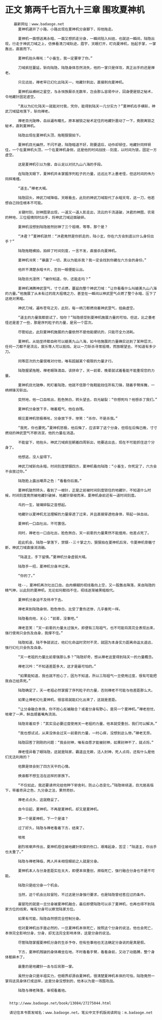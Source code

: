 # 正文 第两千七百九十三章 围攻夏神机
        最新网址：www.badaoge.net
          夏神机避开了小路，小路出现在夏神机分身脚下，将他拖走。
      
          夏神机一面想逃离永暗，一面又想抓走分身，一瞬间陷入纠结，也就这一瞬间，陆隐出现，行走于神武刀域之上，仿佛看清刀域轨迹，眉宇，天眼打开，盯向夏神机，抬起手掌，一掌轰出，直面而下。
      
          夏神机抬头嘶吼：“小畜生，我一定要宰了你。”
      
          刀域疯狂蔓延，斩向陆隐，陆隐身体忽然消失，他的一掌只是佯攻，真正出手的还是禅老。
      
          只见远处，禅老早已幻化出陆天一，地藏针刺出，直接刺向夏神机。
      
          夏神机纵横树之星空，与永恒族厮杀无数年，岂会那么容易中计，回身便是锁之秘术，令地藏针固定虚空。
      
          “真以为幻化陆天一就能对付我，凭你，能得到陆天一几分实力？”夏神机右手横斩，神武刀域猛地落下，斩向禅老。
      
          禅老目光陡睁，血丝遍布瞳孔，原本被锁之秘术定住的地藏针震动了一下，竟脱离锁之秘术，直刺夏神机。
      
          陆隐出现在夏神机头顶，拖鞋狠狠拍下。
      
          夏神机目光幽然，不闪不避，陆隐暗道不好，刚要退后，动作却顿住，地藏针同样顿住，一个在夏神机头顶，一个在夏神机身侧，这是他的时间战技--刻度，以时间为锁，固定一方虚空。
      
          这是夏神机引以为傲，自认足以对抗九山八海的手段。
      
          在陆隐天眼下，夏神机并未掌握序列粒子的力量，远远比不上墨老怪，但这时间的伟力同样难缠。
      
          “道主。”禅老大喊。
      
          陆隐回头，神武刀域降临，天眼看去，此刻的神武刀域取代了永暗天穹，这一刀，他若想自己挡住根本不可能。
      
          关键时刻，封神图录出现，一道又一道人影走出，流云的千流道破，沐君的神图，农易的种地，三位祖境同时出手，将神武刀域迎面破碎。
      
          夏神机没想到陆隐居然封神了三个祖境，等等，那个是？
      
          “沐君？”夏神机骇然：“沐君竟然是你抓走的，陆小玄，你在六方会到底以什么身份出手？”
      
          陆隐拖鞋横拍，拍碎了时间刻度，一言不发，直接杀向夏神机。
      
          夏神机冷笑：“暴露了一切，真以为能杀我？我一定会找到你藏在六方会的身份。”
      
          他并不清楚永暗卡片，否则一眼便能认出。
      
          陆隐目光凛然：“被你知道，你，还能走吗？”
      
          夏神机沸腾神武罡气，寸寸点燃，蔓延向整个神武刀域：“让你看看什么叫媲美九山八海的力量。”他施展了从未有过的庞大祖境之力，甚至在一瞬间以神武罡气点燃了整个永暗，压下了这绝对黑暗。
      
          神武刀域，遍布苍穹之刃，此刻，每一柄刀都燃烧着神武罡气，扭曲虚空。
      
          “道主的力量我都尝试了，怕你？”陆隐感受到夏神机施展力量的可怕，但这，比之墨老怪还是差了一些，那是序列粒子的力量，是另一个层次。
      
          尽管如此，此刻夏神机施展的力量依然不是他能硬抗的，只能尽全力消耗。
      
          夏神机，从始至终都自称可以媲美九山八海，如今他施展的力量确实达到了某种层次，任何一刀都不是流云，宸乐等人可以抵挡，足以一刀斩杀寻常祖境，而放眼望去，不知道有多少刀。
      
          同等层次的力量很难对付他，唯有超越某个极限的力量才行。
      
          陆隐握紧拖鞋，禅老眼珠滴血，该拼命了，天一前辈，晚辈就试着看能不能重现您的力量。
      
          夏神机目光陡睁，死盯着陆隐，他就不信那个拖鞋能挡住所有刀锋，随着手臂挥舞，一柄柄锋刃斩出。
      
          突然地，他一口血咳出，脸色煞白，转头望去，目光龇裂：“你想死吗？他想杀了我们。”
      
          夏神机分身放下手，喘着粗气，他在自残。
      
          眼见夏神机怒极嘶吼，分身放下手，惨笑：“杀你，不是杀我。”
      
          “我死，你也要死。”夏神机怒极，他后悔了，应该宰了这个分身，但现在后悔已晚，寸寸燃烧的神武罡气不断消泯，他的力量在消退。
      
          不能留下，他抬头，神武刀域疯狂朝着四周斩出，他要逃出去，现在不可能抓住这个分身了。
      
          他想逃，没人留得下。
      
          神武刀域斩向永暗，时间刻度禁锢四方，夏神机看向陆隐：“小畜生，你死定了，六方会不会放过你。”
      
          陆隐脸上露出嘲弄之色：“看看你后面。”
      
          夏神机陡然转头，看到了一根针，正是之前被时间刻度锁住的地藏针，不知道什么时候，时间刻度竟然被地藏针破掉，地藏针穿梭而来，夏神机身前还有一道时间刻度。
      
          乓的一生，玻璃碎裂之音想起。
      
          地藏针以夏神机无法理解的力量穿透了过来，并且直接穿透他身体，带起一抹血丝。
      
          夏神机一口血吐出，不可置信。
      
          同时，禅老也一口血吐出，脸色煞白，天一前辈的力量果然不能擅用，他差点死了。
      
          趁此机会，陆隐一掌落下，禁锢--三十掌之力，狠狠拍在夏神机后背，令夏神机骨骼寸断，神武刀域直接消消融。
      
          “陆道主，手下留情。”夏神机分身虚弱大喊。
      
          陆隐手一招，夏神机分身冲过来。
      
          “你的了。”
      
          哇--，夏神机再次吐出口血，血肉模糊的视线看向上空，又一股轰击降落，来自陆隐的精气神，以此刻的夏神机，无论如何都挡不住，视线逐渐被黑暗取代。
      
          夏神机分身迫不及待冲下去。
      
          禅老来到陆隐身侧，脸色惨白，比受了重伤还惨，几乎垂死一样。
      
          陆隐看向他，关心：“前辈，没事吧。”
      
          禅老苦笑：“天一前辈的力量太过强大，即便有三阳祖气，也不可能将其完全表现出来，强行使用只会伤及自身，我撑不住。”
      
          陆隐知道，陆不争就说过，他幻化命运时灵时不灵，就因为本身实力距离命运太遥远，强行幻化只会伤及自身。
      
          “天一老祖的力量比前辈强那么多？”陆隐好奇，想从禅老这里得到陆天一的力量概念。
      
          禅老沉吟：“不知道差距多大，这才是最可怕的。”
      
          “如果能知道，我也就不担心了，因为不知道，所以三阳祖气一旦使用过度，很有可能把我自己给弄死。”
      
          陆隐确定了，天一老祖必然掌握了序列粒子的力量，否则禅老不可能与他差距那么大。
      
          如果让禅老幻化夏神机，很容易就能幻化出来了，这就是差距。
      
          “让分身融合本体，你不担心反被融合？或者分身有野心，是另一个夏神机。”禅老担忧，咳嗽了一声，鲜血顺着嘴角流淌。
      
          陆隐背着双手：“其实没必要过度使用天一老祖的力量，他本就受重创，我们可以解决。”
      
          “我也想试试，从来没体会过天一前辈的力量，一时心痒，没想到这么惨。”禅老无奈。
      
          陆隐回答了刚刚的问题：“我会封神，唯有自愿才能被封神，如果封神不了，就点将。”
      
          禅老怪异看了眼陆隐，这就是陆家，霸道且无赖，活人封神，死人点将，还有什么是他们无法利用的？
      
          他算是体会到了四方天平的心情。
      
          换谁都不想生活在这样的家族下。
      
          “不仅如此，我还要请师兄给他种下邪舍利，防止心态变化。”陆隐继续道，目光居高临下，带着奇异之色，九分身之法，果然奇妙。
      
          禅老点点头，这就稳妥了。
      
          自今日起，夏神机，不再是夏神机，却又是夏神机。
      
          第一个是夏神机，下一个是谁？
      
          过了好久，陆隐与禅老看着下方，结束了。
      
          咳咳
      
          剧烈咳嗽声传出，夏神机捂住被地藏针刺穿的伤口，艰难起身，苦涩：“陆道主，你出手也太重了。”
      
          陆隐与禅老降临，两人并未相信眼前之人就是分身。
      
          夏神机本人与分身差距实在太大，即便本体重创，濒临死亡，强行融合分身也不是不可能。
      
          陆隐只是给分身一个机会。
      
          当然，这个机会比较冒险，不过这是分身强行要求，也是陆隐曾经答应过的条件。
      
          最冒险的就是一旦分身被夏神机融合，最后即便陆隐可以杀了夏神机，也再也得不到陆家方位的线索，唯有分身可以察觉陆家方位。
      
          如果有可能，陆隐自然想完全控制分身。
      
          但对夏神机出手是必然的，一旦夏神机本体死亡，按照这个分身的说法，他也会死亡，本体完全影响分身，分身，却无法完全影响本体，这是分身的说法。
      
          尽管陆隐掌握夏神机分身的生杀予夺，但有些事他也无法确定分身说的是真是假。
      
          下方，夏神机残破的身体瘫坐在地，不时看看手臂，看看身前，又动了动胳膊，整个身体都麻木了。
      
          最重的是地藏针一击与后背那一掌。
      
          虽然分身只是半祖实力，但眼界却源自夏神机，很清楚夏神机本体的可怕，陆隐竟然一掌将这具身体打成这样，这是分身没想到的，他本以为是一场围攻战。
      
          陆隐与禅老降落，审视看着他。
      
      
      http://www.badaoge.net/book/13084/27275044.html
      
      请记住本书首发域名：www.badaoge.net。笔尖中文手机版阅读网址：m.badaoge.net